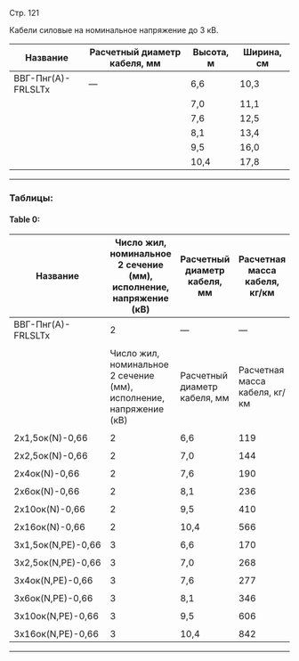 Стр. 121

Кабели силовые на номинальное напряжение до 3 кВ.

| **Название** | **Расчетный диаметр кабеля, мм** | **Высота**, м | **Ширина**, см |
|--------------|----------------------------------|---------------|----------------|
| ВВГ-Пнг(А)-FRLSLTx | —                               | 6,6           | 10,3            |
|                          |                           | 7,0           | 11,1            |
|                          |                           | 7,6           | 12,5            |
|                          |                           | 8,1           | 13,4            |
|                          |                           | 9,5           | 16,0            |
|                          |                           | 10,4          | 17,8            |

---

### Таблицы:

#### Table 0:

| **Название**         | **Число жил, номинальное 2 сечение (мм), исполнение, напряжение (кВ)** | **Расчетный диаметр кабеля, мм** | **Расчетная масса кабеля, кг/км** | **Высота**, м | **Ширина**, см |
|----------------------|-------------------------------------------------------------|-------------------------------|------------------------------|---------------|----------------|
| ВВГ-Пнг(А)-FRLSLTx     | 2                                                   | —                              | —                            | 6,6           | 10,3            |
|                         |                                                  |                                 |                                |               |                 |
|                       | Число жил, номинальное 2 сечение (мм), исполнение, напряжение (кВ) | Расчетный диаметр кабеля, мм | Расчетная масса кабеля, кг/км | Высота, м      | Ширина, см       |
|                        |                                                      |                                  |                             |                |                   |
| 2х1,5ок(N)-0,66        | 2                                                    | 6,6                            | 119                           | 6,6           | 10,3            |
|                      |                                                       |                                   |                                |              |                  |
| 2х2,5ок(N)-0,66        | 2                                                    | 7,0                            | 144                           | 7,0           | 11,1            |
|                      |                                                       |                                   |                                |              |                  |
| 2х4ок(N)-0,66          | 2                                                    | 7,6                            | 190                           | 7,6           | 12,5            |
|                      |                                                       |                                   |                                |              |                  |
| 2х6ок(N)-0,66          | 2                                                    | 8,1                            | 236                           | 8,1           | 13,4            |
|                      |                                                       |                                   |                                |              |                  |
| 2х10ок(N)-0,66         | 2                                                    | 9,5                            | 410                           | 9,5           | 16,0            |
|                      |                                                       |                                   |                                |              |                  |
| 2х16ок(N)-0,66         | 2                                                    | 10,4                           | 566                           | 10,4          | 17,8            |
|                      |                                                       |                                   |                                |              |                  |
| 3х1,5ок(N,PE)-0,66     | 3                                                    | 6,6                            | 170                           | 6,6           | 14,1            |
|                      |                                                       |                                   |                                |              |                  |
| 3х2,5ок(N,PE)-0,66     | 3                                                    | 7,0                            | 268                           | 7,0           | 15,3            |
|                      |                                                       |                                   |                                |              |                  |
| 3х4ок(N,PE)-0,66       | 3                                                    | 7,6                            | 277                           | 7,6           | 17,3            |
|                      |                                                       |                                   |                                |              |                  |
| 3х6ок(N,PE)-0,66       | 3                                                    | 8,1                            | 346                           | 8,1           | 18,8            |
|                      |                                                       |                                   |                                |              |                  |
| 3х10ок(N,PE)-0,66      | 3                                                    | 9,5                            | 606                           | 9,5           | 22,6            |
|                      |                                                       |                                   |                                |              |                  |
| 3х16ок(N,PE)-0,66      | 3                                                    | 10,4                           | 842                           | 10,4          | 25,3            |

---